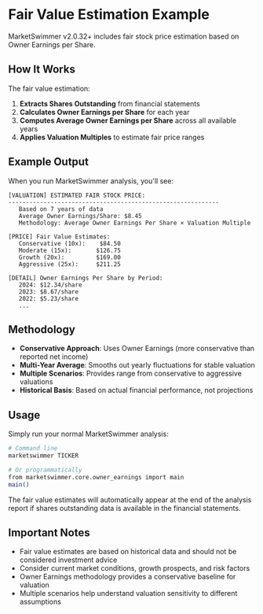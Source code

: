 # Fair Value Estimation Example

MarketSwimmer v2.0.32+ includes fair stock price estimation based on Owner Earnings per Share.

## How It Works

The fair value estimation:

1. **Extracts Shares Outstanding** from financial statements
2. **Calculates Owner Earnings per Share** for each year
3. **Computes Average Owner Earnings per Share** across all available years
4. **Applies Valuation Multiples** to estimate fair price ranges

## Example Output

When you run MarketSwimmer analysis, you'll see:

```
[VALUATION] ESTIMATED FAIR STOCK PRICE:
------------------------------------------------------------
   Based on 7 years of data
   Average Owner Earnings/Share: $8.45
   Methodology: Average Owner Earnings Per Share × Valuation Multiple

[PRICE] Fair Value Estimates:
   Conservative (10x):    $84.50
   Moderate (15x):       $126.75
   Growth (20x):         $169.00
   Aggressive (25x):     $211.25

[DETAIL] Owner Earnings Per Share by Period:
   2024: $12.34/share
   2023: $8.67/share
   2022: $5.23/share
   ...
```

## Methodology

- **Conservative Approach**: Uses Owner Earnings (more conservative than reported net income)
- **Multi-Year Average**: Smooths out yearly fluctuations for stable valuation
- **Multiple Scenarios**: Provides range from conservative to aggressive valuations
- **Historical Basis**: Based on actual financial performance, not projections

## Usage

Simply run your normal MarketSwimmer analysis:

```bash
# Command line
marketswimmer TICKER

# Or programmatically
from marketswimmer.core.owner_earnings import main
main()
```

The fair value estimates will automatically appear at the end of the analysis report if shares outstanding data is available in the financial statements.

## Important Notes

- Fair value estimates are based on historical data and should not be considered investment advice
- Consider current market conditions, growth prospects, and risk factors
- Owner Earnings methodology provides a conservative baseline for valuation
- Multiple scenarios help understand valuation sensitivity to different assumptions
